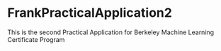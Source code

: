 # FrankPracticalApplication2
This is the second Practical Application for Berkeley Machine Learning Certificate Program
